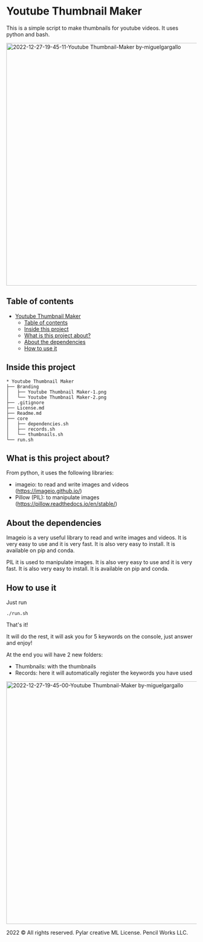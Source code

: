 # Youtube Thumbnail Maker
This is a simple script to make thumbnails for youtube videos. It uses python and bash.

<img width="640" alt="2022-12-27-19-45-11-Youtube Thumbnail-Maker by-miguelgargallo" src="https://user-images.githubusercontent.com/5947268/209715811-f245c4e2-a7f4-493c-81f4-5e4029c939da.png">

## Table of contents
- [Youtube Thumbnail Maker](#youtube-thumbnail-maker)
  - [Table of contents](#table-of-contents)
  - [Inside this project](#inside-this-project)
  - [What is this project about?](#what-is-this-project-about)
  - [About the dependencies](#about-the-dependencies)
  - [How to use it](#how-to-use-it)

## Inside this project

```
* Youtube Thumbnail Maker
├── Branding
│   ├── Youtube Thumbnail Maker-1.png
│   └── Youtube Thumbnail Maker-2.png
├── .gitignore
├── License.md
├── Readme.md
├── core
│   ├── dependencies.sh
│   ├── records.sh
│   └── thumbnails.sh
└── run.sh
```

## What is this project about?

From python, it uses the following libraries:
- imageio: to read and write images and videos (https://imageio.github.io/)
- Pillow (PIL): to manipulate images (https://pillow.readthedocs.io/en/stable/)

## About the dependencies

Imageio is a very useful library to read and write images and videos. It is very easy to use and it is very fast. It is also very easy to install. It is available on pip and conda.

PIL it is used to manipulate images. It is also very easy to use and it is very fast. It is also very easy to install. It is available on pip and conda.

## How to use it
Just run
```
./run.sh
```

That's it!

It will do the rest, it will ask you for 5 keywords on the console, just answer and enjoy!

At the end you will have 2 new folders:
- Thumbnails: with the thumbnails
- Records: here it will automatically register the keywords you have used

<img width="640" alt="2022-12-27-19-45-00-Youtube Thumbnail-Maker by-miguelgargallo" src="https://user-images.githubusercontent.com/5947268/209715816-bcf9f7a8-f55b-4552-97e0-890815fc4b06.png">

2022 © All rights reserved. Pylar creative ML License. Pencil Works LLC.
